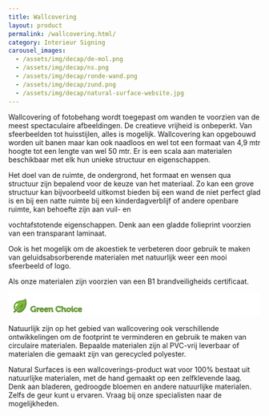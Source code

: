 ```yaml
---
title: Wallcovering
layout: product
permalink: /wallcovering.html/
category: Interieur Signing
carousel_images:
  - /assets/img/decap/de-mol.png
  - /assets/img/decap/ns.png
  - /assets/img/decap/ronde-wand.png
  - /assets/img/decap/zund.png
  - /assets/img/decap/natural-surface-website.jpg
---
```

Wallcovering of fotobehang wordt toegepast om wanden te voorzien van de meest spectaculaire afbeeldingen. De creatieve vrijheid is onbeperkt. Van sfeerbeelden tot huisstijlen, alles is mogelijk. Wallcovering kan opgebouwd worden uit banen maar kan ook naadloos en wel tot een formaat van 4,9 mtr hoogte tot een lengte van wel 50 mtr. Er is een scala aan materialen beschikbaar met elk hun unieke structuur en eigenschappen.

Het doel van de ruimte, de ondergrond, het formaat en wensen qua structuur zijn bepalend voor de keuze van het materiaal. Zo kan een grove structuur kan bijvoorbeeld uitkomst bieden bij een wand de niet perfect glad is en bij een natte ruimte bij een kinderdagverblijf of andere openbare ruimte, kan behoefte zijn aan vuil- en 

vochtafstotende eigenschappen. Denk aan een gladde folieprint voorzien van een transparant laminaat.

Ook is het mogelijk om de akoestiek te verbeteren door gebruik te maken van geluidsabsorberende materialen met natuurlijk weer een mooi sfeerbeeld of logo.

Als onze materialen zijn voorzien van een B1 brandveiligheids certificaat.

![](/assets/img/decap/blaadje-groen-2.png)

Natuurlijk zijn op het gebied van wallcovering ook verschillende ontwikkelingen om de footprint te verminderen en gebruik te maken van circulaire materialen. Bepaalde materialen zijn al PVC-vrij leverbaar of materialen die gemaakt zijn van gerecycled polyester. 

Natural Surfaces is een wallcoverings-product wat voor 100% bestaat uit natuurlijke materialen, met de hand gemaakt op een zelfklevende laag. Denk aan bladeren, gedroogde bloemen en andere natuurlijke materialen. Zelfs de geur kunt u ervaren. Vraag bij onze specialisten naar de mogelijkheden.

